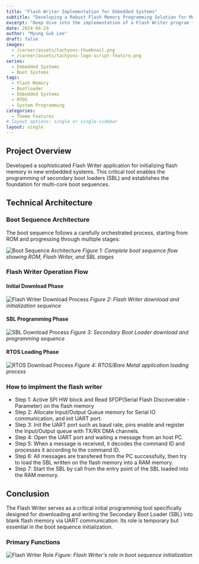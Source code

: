 ```yaml
---
title: "Flash Writer Implementation for Embedded Systems"
subtitle: "Developing a Robust Flash Memory Programming Solution for Multi-Core Boot Systems"
excerpt: "Deep dive into the implementation of a Flash Writer program for embedded systems, focusing on secure boot sequence and memory management"
date: 2024-04-29
author: "Myung Guk Lee"
draft: false
images:
  - /career/assets/tachyons-thumbnail.png
  - /career/assets/tachyons-logo-script-feature.png
series:
  - Embedded Systems
  - Boot Systems
tags:
  - Flash Memory
  - Bootloader
  - Embedded Systems
  - RTOS
  - System Programming
categories:
  - Theme Features
# layout options: single or single-sidebar
layout: single
---
```


## Project Overview

Developed a sophisticated Flash Writer application for initializing flash memory in new embedded systems. This critical tool enables the programming of secondary boot loaders (SBL) and establishes the foundation for multi-core boot sequences.

## Technical Architecture

### Boot Sequence Architecture
The boot sequence follows a carefully orchestrated process, starting from ROM and progressing through multiple stages:

![Boot Sequence Architecture](/img/boot-sequence.png)
*Figure 1: Complete boot sequence flow showing ROM, Flash Writer, and SBL stages*

### Flash Writer Operation Flow

#### Initial Download Phase
![Flash Writer Download Process](/img/download-flashwriter.png)
*Figure 2: Flash Writer download and initialization sequence*

#### SBL Programming Phase
![SBL Download Process](/img/download-sbl.png)
*Figure 3: Secondary Boot Loader download and programming sequence*

#### RTOS Loading Phase
![RTOS Download Process](/img/download-rtos.png)
*Figure 4: RTOS/Bare Metal application loading process*


### How to implment the flash writer
- Step 1: Active SPI HW block and Read SFDP(Serial Flash Discoverable - Parameter) on the flash memory
- Step 2: Allocate Input/Output Queue memory for Serial IO communication, and init UART port.
- Step 3: Init the UART port such as baud rate, pins enable and register the Input/Output queue with TX/RX DMA channels.
- Step 4: Open the UART port and waiting a message from an host PC. 
- Step 5: When a message is received, it decodes the command ID and processes it according to the command ID.
- Step 6: All messages are transfered from the PC successfully, then try to load the SBL written on the flash memory into a RAM memory.
- Step 7: Start the SBL by call from the entry point of the SBL loaded into the RAM memory.

## Conclusion

The Flash Writer serves as a critical initial programming tool specifically designed for downloading and writing the Secondary Boot Loader (SBL) into blank flash memory via UART communication. Its role is temporary but essential in the boot sequence initialization.

### Primary Functions
![Flash Writer Role](/img/flash-writer-role.png)
*Figure: Flash Writer's role in boot sequence initialization*
